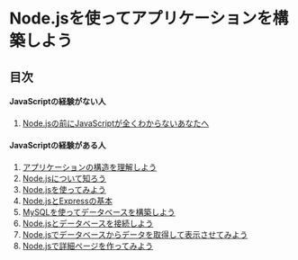 # Node.jsを使ってアプリケーションを構築しよう

## 目次

#### JavaScriptの経験がない人

  1. <a href="https://github.com/osamu38/node-express-curriculum/wiki/Node.js%E3%81%AE%E5%89%8D%E3%81%ABJavaScript%E3%81%8C%E5%85%A8%E3%81%8F%E3%82%8F%E3%81%8B%E3%82%89%E3%81%AA%E3%81%84%E3%81%82%E3%81%AA%E3%81%9F%E3%81%B8">Node.jsの前にJavaScriptが全くわからないあなたへ</a>

#### JavaScriptの経験がある人

  1. <a href="https://github.com/osamu38/node-express-socketio-sample/wiki/%E3%82%A2%E3%83%97%E3%83%AA%E3%82%B1%E3%83%BC%E3%82%B7%E3%83%A7%E3%83%B3%E3%81%AE%E6%A7%8B%E9%80%A0%E3%82%92%E7%90%86%E8%A7%A3%E3%81%97%E3%82%88%E3%81%86">アプリケーションの構造を理解しよう</a>
  1. <a href="https://github.com/osamu38/node-express-socketio-sample/wiki/Node.js%E3%81%AB%E3%81%A4%E3%81%84%E3%81%A6%E7%9F%A5%E3%82%8D%E3%81%86">Node.jsについて知ろう</a>
  1. <a href="https://github.com/osamu38/node-express-socketio-sample/wiki/Node.js%E3%82%92%E5%A7%8B%E3%82%81%E3%81%A6%E3%81%BF%E3%82%88%E3%81%86">Node.jsを使ってみよう</a>
  1. <a href="https://github.com/osamu38/node-express-curriculum/wiki/Node.js%E3%81%A8Express%E3%81%AE%E5%9F%BA%E6%9C%AC">Node.jsとExpressの基本</a>
  1. <a href="https://github.com/osamu38/node-express-curriculum/wiki/MySQL%E3%82%92%E4%BD%BF%E3%81%A3%E3%81%A6%E3%83%87%E3%83%BC%E3%82%BF%E3%83%99%E3%83%BC%E3%82%B9%E3%82%92%E6%A7%8B%E7%AF%89%E3%81%97%E3%82%88%E3%81%86">MySQLを使ってデータベースを構築しよう</a>
  1. <a href="https://github.com/osamu38/node-express-curriculum/wiki/Node.js%E3%81%A8%E3%83%87%E3%83%BC%E3%82%BF%E3%83%99%E3%83%BC%E3%82%B9%E3%82%92%E6%8E%A5%E7%B6%9A%E3%81%97%E3%82%88%E3%81%86">Node.jsとデータベースを接続しよう</a>
  1. <a href="https://github.com/osamu38/node-express-curriculum/wiki/Node.js%E3%81%A7%E3%83%87%E3%83%BC%E3%82%BF%E3%82%92%E5%8F%96%E5%BE%97%E3%81%97%E3%81%A6%E7%94%BB%E9%9D%A2%E3%81%AB%E8%A1%A8%E7%A4%BA%E3%81%95%E3%81%9B%E3%81%A6%E3%81%BF%E3%82%88%E3%81%86">Node.jsでデータベースからデータを取得して表示させてみよう</a>
  1. <a href="https://github.com/osamu38/node-express-curriculum/wiki/Node.js%E3%81%A7%E8%A9%B3%E7%B4%B0%E3%83%9A%E3%83%BC%E3%82%B8%E3%82%92%E4%BD%9C%E3%81%A3%E3%81%A6%E3%81%BF%E3%82%88%E3%81%86">Node.jsで詳細ページを作ってみよう</a>
